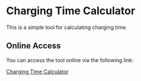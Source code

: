 # Charging Time Calculator

This is a simple tool for calculating charging time.

## Online Access

You can access the tool online via the following link:

[Charging Time Calculator](https://userpppp.github.io/charging-time-calculator/)
